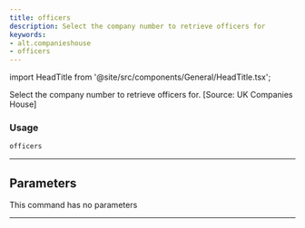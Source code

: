 ```yaml
---
title: officers
description: Select the company number to retrieve officers for
keywords:
- alt.companieshouse
- officers
---
```


import HeadTitle from '@site/src/components/General/HeadTitle.tsx';

<HeadTitle title="alt /companieshouse/officers - Reference | OpenBB Terminal Docs" />

Select the company number to retrieve officers for. [Source: UK Companies House]

### Usage

```python wordwrap
officers
```

---

## Parameters

This command has no parameters


---
